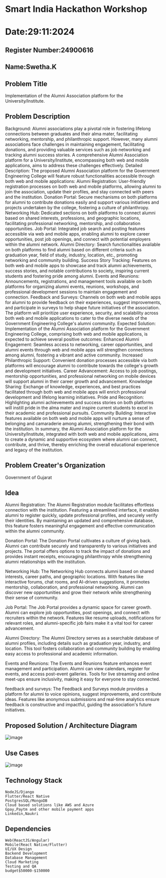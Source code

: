 # Smart India Hackathon Workshop
# Date:29:11:2024
## Register Number:24900616
## Name:Swetha.K
## Problem Title
Implementation of the Alumni Association platform for the University/Institute.
## Problem Description
Background: Alumni associations play a pivotal role in fostering lifelong connections between graduates and their alma mater, facilitating networking, mentorship, and philanthropic support. However, many alumni associations face challenges in maintaining engagement, facilitating donations, and providing valuable services such as job networking and tracking alumni success stories. A comprehensive Alumni Association platform for a University/Institute, encompassing both web and mobile applications, aims to address these challenges effectively. Detailed Description: The proposed Alumni Association platform for the Government Engineering College will feature robust functionalities accessible through both web and mobile applications: Alumni Registration: User-friendly registration processes on both web and mobile platforms, allowing alumni to join the association, update their profiles, and stay connected with peers and the institution. Donation Portal: Secure mechanisms on both platforms for alumni to contribute donations easily and support various initiatives and projects undertaken by the college, fostering a culture of philanthropy. Networking Hub: Dedicated sections on both platforms to connect alumni based on shared interests, professions, and geographic locations, facilitating professional networking, mentorship, and collaboration opportunities. Job Portal: Integrated job search and posting features accessible via web and mobile apps, enabling alumni to explore career opportunities, post job openings, and connect with potential employers within the alumni network. Alumni Directory: Search functionalities available on both platforms to find alumni based on different criteria such as graduation year, field of study, industry, location, etc., promoting networking and community building. Success Story Tracking: Features on both web and mobile apps to showcase and track alumni achievements, success stories, and notable contributions to society, inspiring current students and fostering pride among alumni. Events and Reunions: Announcements, registrations, and management tools available on both platforms for organizing alumni events, reunions, workshops, and professional development sessions to maintain engagement and connection. Feedback and Surveys: Channels on both web and mobile apps for alumni to provide feedback on their experiences, suggest improvements, and participate in surveys to help shape future initiatives of the association. The platform will prioritize user experience, security, and scalability across both web and mobile applications to cater to the diverse needs of the Government Engineering College's alumni community. Expected Solution: Implementation of the Alumni Association platform for the Government Engineering College, comprising both web and mobile applications, is expected to achieve several positive outcomes: Enhanced Alumni Engagement: Seamless access to networking, career opportunities, and alumni events through web and mobile apps will strengthen connections among alumni, fostering a vibrant and active community. Increased Philanthropic Support: Convenient donation processes accessible via both platforms will encourage alumni to contribute towards the college's growth and development initiatives. Career Advancement: Access to job postings, mentorship opportunities, and professional networking on mobile devices will support alumni in their career growth and advancement. Knowledge Sharing: Exchange of knowledge, experiences, and best practices facilitated through both web and mobile apps will enrich professional development and lifelong learning initiatives. Pride and Recognition: Highlighting alumni achievements and success stories on both platforms will instill pride in the alma mater and inspire current students to excel in their academic and professional pursuits. Community Building: Interactive features available on both web and mobile apps will nurture a sense of belonging and camaraderie among alumni, strengthening their bond with the institution. In summary, the Alumni Association platform for the University/Institute, integrated with both web and mobile applications, aims to create a dynamic and supportive ecosystem where alumni can connect, contribute, and thrive, thereby enriching the overall educational experience and legacy of the institution.
## Problem Creater's Organization
Government of Gujarat

## Idea
Alumni Registration:
The Alumni Registration module facilitates effortless connection with the institution. Featuring a streamlined interface, it enables alumni to register quickly, update professional profiles, and securely verify their identities. By maintaining an updated and comprehensive database, this feature fosters meaningful engagement and effective communication within the alumni community.

Donation Portal:
The Donation Portal cultivates a culture of giving back. Alumni can contribute securely and transparently to various initiatives and projects. The portal offers options to track the impact of donations and provides instant receipts, encouraging philanthropy while strengthening alumni relationships with the institution.

Networking Hub:
The Networking Hub connects alumni based on shared interests, career paths, and geographic locations. With features like interactive forums, chat rooms, and AI-driven suggestions, it promotes mentorship, collaboration, and professional networking. Alumni can discover new opportunities and grow their network while strengthening their sense of community.

Job Portal:
The Job Portal provides a dynamic space for career growth. Alumni can explore job opportunities, post openings, and connect with recruiters within the network. Features like resume uploads, notifications for relevant roles, and alumni-specific job fairs make it a vital tool for career advancement.

Alumni Directory:
The Alumni Directory serves as a searchable database of alumni profiles, including details such as graduation year, industry, and location. This tool fosters collaboration and community building by enabling easy access to professional and academic information.

Events and Reunions:
The Events and Reunions feature enhances event management and participation. Alumni can view calendars, register for events, and access post-event galleries. Tools for live streaming and online meet-ups ensure inclusivity, making it easy for everyone to stay connected.

feedback and surveys:
The Feedback and Surveys module provides a platform for alumni to voice opinions, suggest improvements, and contribute ideas. Features like anonymous submissions and real-time analytics ensure feedback is constructive and impactful, guiding the association's future initiatives.

## Proposed Solution / Architecture Diagram

![image](https://github.com/user-attachments/assets/3383b063-0ebf-49ae-bfd1-bcf2e60bd539)

## Use Cases
![image](https://github.com/user-attachments/assets/b2db6d7c-77ec-4ead-b68e-7d4a7b37a037)


## Technology Stack
```
NodeJS/Django
Flutter/React Native
PostgresSQL/MongoDB
Cloud based solutions like AWS and Azure
Gpay,Paytm and other mobile payment apps
Linkedin,Naukri
```
## Dependencies
```
Web(ReactJS/Angular)
Mobile(React Native/Flutter)
UI/UX Design
Backend Development
Database Management
Cloud Marketing
Testing and QA 
budget$50000-$150000
```
